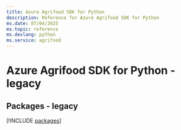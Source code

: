 ```yaml
---
title: Azure Agrifood SDK for Python
description: Reference for Azure Agrifood SDK for Python
ms.date: 07/04/2025
ms.topic: reference
ms.devlang: python
ms.service: agrifood
---
```

# Azure Agrifood SDK for Python - legacy
## Packages - legacy
[!INCLUDE [packages](agrifood-index.md)]